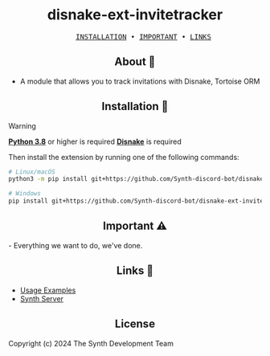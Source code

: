 <div align="center">
    <h1>disnake-ext-invitetracker</h1>
</div>

<pre align="center">
    <a href="#installation">INSTALLATION</a> • <a href="#important">IMPORTANT</a> • <a href="#links">LINKS</a>
</pre>

<div align="center">
    <h2>About 📖</h2>
</div>

- A module that allows you to track invitations with Disnake, Tortoise ORM

<div align="center">
    <h2 id="installation">Installation 🚀</h2>
</div>

> [!WARNING]
> **[Python 3.8](https://python.org)** or higher is required
> **[Disnake](https://github.com/DisnakeDev/disnake)** is required

Then install the extension by running one of the following commands:

```bash
# Linux/macOS
python3 -m pip install git+https://github.com/Synth-discord-bot/disnake-ext-invitetracker

# Windows
pip install git+https://github.com/Synth-discord-bot/disnake-ext-invitetracker
```

<div align="center">
    <h2 id="important">Important ⚠️</h2>
</div>
- Everything we want to do, we've done.

<div align="center">
    <h2 id="links">Links 🔗</h2>
</div>

- [Usage Examples](https://github.com/Synth-discord-bot/disnake-ext-invitetracker/tree/main/examples)
- [Synth Server](https://discord.gg/QZ6qZth72Z)

<div align="center">
    <h2>License</h2>
</div>

Copyright (c) 2024 The Synth Development Team